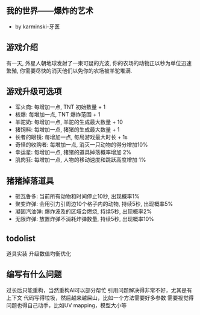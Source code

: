 我的世界——爆炸的艺术
------------------

- by karminski-牙医

## 游戏介绍

有一天, 外星人朝地球发射了一束可疑的光波, 你的农场的动物正以秒为单位迅速繁殖, 你需要尽快的消灭他们以免你的农场被羊驼堆满.

## 游戏升级可选项

- 军火商: 每增加一点, TNT 初始数量 + 1
- 核爆: 每增加一点, TNT 爆炸范围 + 1
- 羊驼奶: 每增加一点, 羊驼的生成最大数量 + 10
- 猪饲料: 每增加一点, 猪猪的生成最大数量 + 1
- 长者的眼镜: 每增加一点, 每局游戏最大时长 + 1s
- 奇怪的收购者: 每增加一点, 消灭一只动物的得分增加10%
- 幸运星: 每增加一点, 猪猪的道具掉落概率增加 2%
- 肌肉狂: 每增加一点, 人物的移动速度和跳跃高度增加 1%

## 猪猪掉落道具

- 砸瓦鲁多: 当前所有动物和时间停止10秒, 出现概率1%
- 聚变炸弹: 会用引力引周边10个格子内的动物, 持续5秒, 出现概率5%
- 凝固汽油弹: 爆炸波及的区域会燃烧, 持续5秒, 出现概率2%
- 无限炸弹: 放置炸弹不消耗炸弹数量, 持续5秒, 出现概率10% 


## todolist

道具实装
升级数值均衡优化

## 编写有什么问题

过长后只能重构，当然重构AI可以部分帮忙
引用问题解决得非常不好，尤其是有上下文
代码写得垃圾，然后越来越屎山，比如一个方法需要好多参数
需要视觉得问题也得自己动手，比如UV mapping，模型大小等



